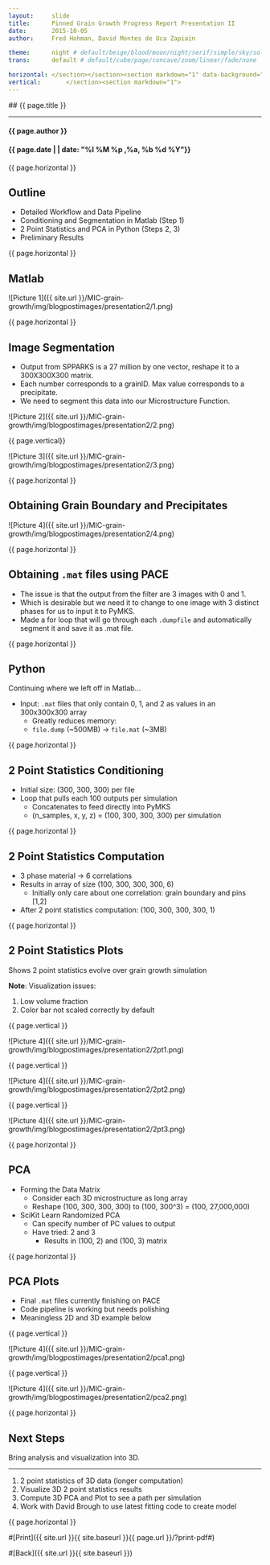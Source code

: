 ```yaml
---
layout:     slide
title:     	Pinned Grain Growth Progress Report Presentation II
date:      	2015-10-05
author:     Fred Hohman, David Montes de Oca Zapiain

theme:		night # default/beige/blood/moon/night/serif/simple/sky/solarized
trans:		default # default/cube/page/concave/zoom/linear/fade/none

horizontal:	</section></section><section markdown="1" data-background="http://ahmetcecen.github.io/project-pages/img/slidebackground.png"><section markdown="1">
vertical:		</section><section markdown="1">
---
```

<section markdown="1" data-background="http://ahmetcecen.github.io/project-pages/img/slidebackground.png"><section markdown="1">
## {{ page.title }}

<hr>

#### {{ page.author }}

#### {{ page.date | | date: "%I %M %p ,%a, %b %d %Y"}}

{{ page.horizontal }}

<!-- Start Writing Below in Markdown -->

## Outline

* Detailed Workflow and Data Pipeline
* Conditioning and Segmentation in Matlab (Step 1)
* 2 Point Statistics and PCA in Python (Steps 2, 3)
* Preliminary Results

{{ page.horizontal }}

## Matlab

![Picture 1]({{ site.url }}/MIC-grain-growth/img/blogpostimages/presentation2/1.png)

{{ page.horizontal }}

## Image Segmentation

* Output from SPPARKS is a 27 million by one vector, reshape it to a 300X300X300 matrix.
* Each number corresponds to a grainID. Max value corresponds to a precipitate.
* We need to segment this data into our Microstructure Function.

![Picture 2]({{ site.url }}/MIC-grain-growth/img/blogpostimages/presentation2/2.png)

{{ page.vertical}}

![Picture 3]({{ site.url }}/MIC-grain-growth/img/blogpostimages/presentation2/3.png)

{{ page.horizontal }}

## Obtaining Grain Boundary and Precipitates

![Picture 4]({{ site.url }}/MIC-grain-growth/img/blogpostimages/presentation2/4.png)

{{ page.horizontal }}

## Obtaining `.mat` files using PACE

* The issue is that the output from the filter are 3 images with 0 and 1.
* Which is desirable but we need it to change to one image with 3 distinct phases for us to input it to PyMKS.
* Made a for loop that will go through each `.dumpfile` and automatically segment it and save it as .mat file.

{{ page.horizontal }}

## Python 
 
Continuing where we left off in Matlab...

* Input: `.mat` files that only contain 0, 1, and 2 as values in an 300x300x300 array 
	* Greatly reduces memory:
	* `file.dump` (~500MB) -> `file.mat` (~3MB)

{{ page.horizontal }}

## 2 Point Statistics Conditioning

* Initial size: (300, 300, 300) per file
* Loop that pulls each 100 outputs per simulation
	* Concatenates to feed directly into PyMKS
	* (n_samples, x, y, z) = (100, 300, 300, 300) per simulation

{{ page.horizontal }}

## 2 Point Statistics Computation

* 3 phase material -> 6 correlations 
* Results in array of size (100, 300, 300, 300, 6)
	* Initially only care about one correlation: grain boundary and pins [1,2]
* After 2 point statistics computation: (100, 300, 300, 300, 1)

{{ page.horizontal }}

## 2 Point Statistics Plots

Shows 2 point statistics evolve over grain growth simulation

**Note**: Visualization issues:

1. Low volume fraction 
2. Color bar not scaled correctly by default

{{ page.vertical }}

![Picture 4]({{ site.url }}/MIC-grain-growth/img/blogpostimages/presentation2/2pt1.png)

{{ page.vertical }}

![Picture 4]({{ site.url }}/MIC-grain-growth/img/blogpostimages/presentation2/2pt2.png)

{{ page.vertical }}

![Picture 4]({{ site.url }}/MIC-grain-growth/img/blogpostimages/presentation2/2pt3.png)

{{ page.horizontal }}

## PCA

* Forming the Data Matrix
	* Consider each 3D microstructure as long array 
	* Reshape (100, 300, 300, 300) to (100, 300^3) = (100, 27,000,000)
* SciKit Learn Randomized PCA 
	* Can specify number of PC values to output
	* Have tried: 2 and 3
		* Results in (100, 2) and (100, 3) matrix

{{ page.horizontal }}

## PCA Plots

* Final `.mat` files currently finishing on PACE
* Code pipeline is working but needs polishing
* Meaningless 2D and 3D example below

{{ page.vertical }}

![Picture 4]({{ site.url }}/MIC-grain-growth/img/blogpostimages/presentation2/pca1.png)

{{ page.vertical }}

![Picture 4]({{ site.url }}/MIC-grain-growth/img/blogpostimages/presentation2/pca2.png)

{{ page.horizontal }}

## Next Steps

Bring analysis and visualization into 3D.

***

1. 2 point statistics of 3D data (longer computation)
2. Visualize 3D 2 point statistics results
3. Compute 3D PCA and Plot to see a path per simulation
4. Work with David Brough to use latest fitting code to create model

<!-- End Here -->


{{ page.horizontal }}

#[Print]({{ site.url }}{{ site.baseurl }}{{ page.url }}/?print-pdf#)

#[Back]({{ site.url }}{{ site.baseurl }})

</section></section>

